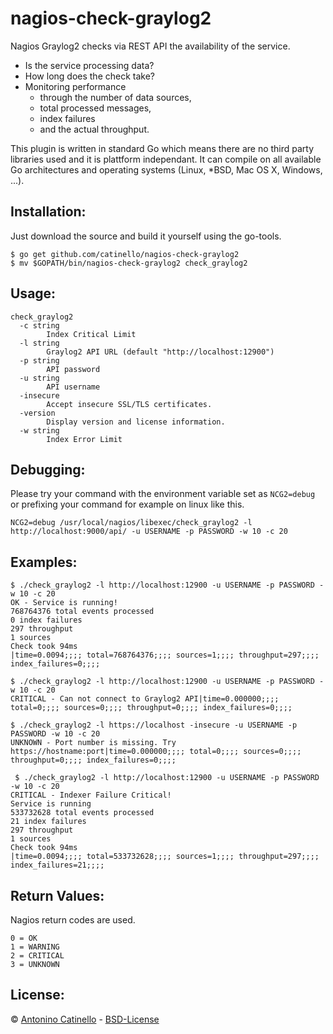 nagios-check-graylog2
===

Nagios Graylog2 checks via REST API the availability of the service. 

- Is the service processing data?
- How long does the check take?
- Monitoring performance
  - through the number of data sources,
  - total processed messages, 
  - index failures
  - and the actual throughput.

This plugin is written in standard Go which means there are no third party libraries used and it is plattform independant. It can compile on all available Go architectures and operating systems (Linux, *BSD, Mac OS X, Windows, ...).

## Installation: 

Just download the source and build it yourself using the go-tools.

    $ go get github.com/catinello/nagios-check-graylog2
    $ mv $GOPATH/bin/nagios-check-graylog2 check_graylog2

## Usage:

    check_graylog2
      -c string
          	Index Critical Limit
      -l string
            Graylog2 API URL (default "http://localhost:12900")
      -p string
            API password
      -u string
            API username
      -insecure
            Accept insecure SSL/TLS certificates.
      -version
            Display version and license information.
      -w string
            Index Error Limit
 
## Debugging:

Please try your command with the environment variable set as `NCG2=debug` or prefixing your command for example on linux like this.

    NCG2=debug /usr/local/nagios/libexec/check_graylog2 -l http://localhost:9000/api/ -u USERNAME -p PASSWORD -w 10 -c 20

## Examples:

    $ ./check_graylog2 -l http://localhost:12900 -u USERNAME -p PASSWORD -w 10 -c 20
    OK - Service is running!
    768764376 total events processed
    0 index failures
    297 throughput
    1 sources
    Check took 94ms
    |time=0.0094;;;; total=768764376;;;; sources=1;;;; throughput=297;;;; index_failures=0;;;;

    $ ./check_graylog2 -l http://localhost:12900 -u USERNAME -p PASSWORD -w 10 -c 20
    CRITICAL - Can not connect to Graylog2 API|time=0.000000;;;; total=0;;;; sources=0;;;; throughput=0;;;; index_failures=0;;;;

    $ ./check_graylog2 -l https://localhost -insecure -u USERNAME -p PASSWORD -w 10 -c 20
    UNKNOWN - Port number is missing. Try https://hostname:port|time=0.000000;;;; total=0;;;; sources=0;;;; throughput=0;;;; index_failures=0;;;;
    
     $ ./check_graylog2 -l http://localhost:12900 -u USERNAME -p PASSWORD -w 10 -c 20
    CRITICAL - Indexer Failure Critical!
    Service is running
    533732628 total events processed
    21 index failures
    297 throughput
    1 sources
    Check took 94ms
    |time=0.0094;;;; total=533732628;;;; sources=1;;;; throughput=297;;;; index_failures=21;;;;


## Return Values:

Nagios return codes are used.

    0 = OK
    1 = WARNING
    2 = CRITICAL
    3 = UNKNOWN

## License:

&copy; [Antonino Catinello][HOME] - [BSD-License][BSD]

[BSD]:https://github.com/catinello/nagios-check-graylog2/blob/master/LICENSE
[HOME]:https://antonino.catinello.eu

